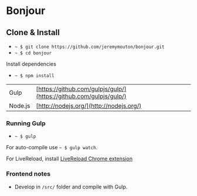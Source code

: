 # Bonjour

## Clone & Install

- `~ $ git clone https://github.com/jeremymouton/bonjour.git`
- `~ $ cd bonjour`

Install dependencies

- `~ $ npm install`

|         |                                                                    |
|---------|--------------------------------------------------------------------|
| Gulp    | [https://github.com/gulpjs/gulp/](https://github.com/gulpjs/gulp/) |
| Node.js | [http://nodejs.org/](http://nodejs.org/)                           |


### Running Gulp

- `~ $ gulp`

For auto-compile use `~ $ gulp watch`.

For LiveReload, install [LiveReload Chrome extension](https://chrome.google.com/webstore/detail/livereload/jnihajbhpnppcggbcgedagnkighmdlei/)


### Frontend notes

- Develop in `/src/` folder and compile with Gulp.
